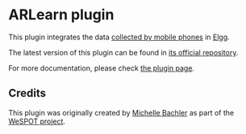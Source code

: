ARLearn plugin
==============

This plugin integrates the data [collected by mobile phones](http://wespot.net/es/mobile-personal-inquiry-manager) in [Elgg](http://elgg.org/).

The latest version of this plugin can be found in [its official repository](https://github.com/weSPOT/wespot_arlearn).

For more documentation, please check [the plugin page](http://wespot.github.io/wespot_iwe/).

Credits
-------

This plugin was originally created by [Michelle Bachler](http://kmi.open.ac.uk/people/member/michelle-bachler) as part of the [WeSPOT project](http://wespot.net).
